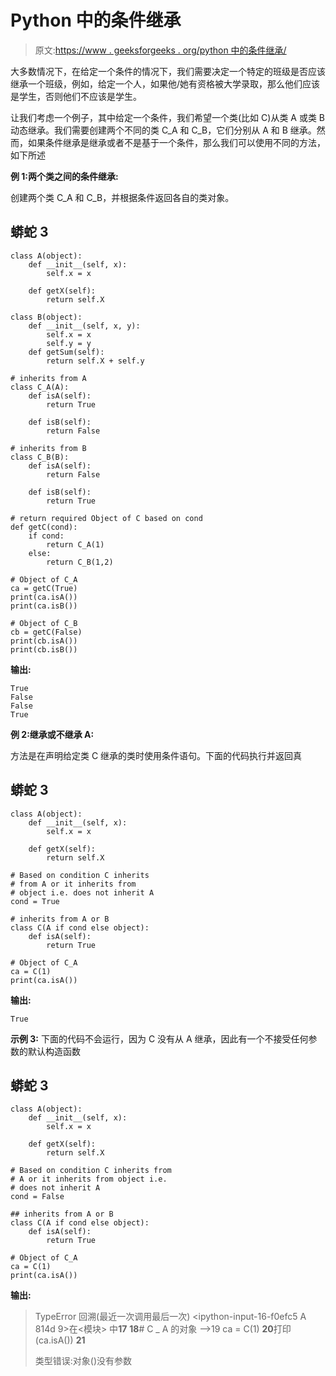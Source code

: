 # Python 中的条件继承

> 原文:[https://www . geeksforgeeks . org/python 中的条件继承/](https://www.geeksforgeeks.org/conditional-inheritance-in-python/)

大多数情况下，在给定一个条件的情况下，我们需要决定一个特定的班级是否应该继承一个班级，例如，给定一个人，如果他/她有资格被大学录取，那么他们应该是学生，否则他们不应该是学生。

让我们考虑一个例子，其中给定一个条件，我们希望一个类(比如 C)从类 A 或类 B 动态继承。我们需要创建两个不同的类 C_A 和 C_B，它们分别从 A 和 B 继承。然而，如果条件继承是继承或者不是基于一个条件，那么我们可以使用不同的方法，如下所述

**例 1:两个类之间的条件继承:**

创建两个类 C_A 和 C_B，并根据条件返回各自的类对象。

## 蟒蛇 3

```
class A(object): 
    def __init__(self, x): 
        self.x = x

    def getX(self): 
        return self.X

class B(object): 
    def __init__(self, x, y): 
        self.x = x
        self.y = y
    def getSum(self): 
        return self.X + self.y

# inherits from A  
class C_A(A):
    def isA(self):
        return True

    def isB(self):
        return False

# inherits from B  
class C_B(B):
    def isA(self):
        return False

    def isB(self):
        return True

# return required Object of C based on cond  
def getC(cond):
    if cond:
        return C_A(1)
    else:
        return C_B(1,2)

# Object of C_A
ca = getC(True)
print(ca.isA())
print(ca.isB())  

# Object of C_B  
cb = getC(False)
print(cb.isA())
print(cb.isB())
```

**输出:**

```
True
False
False
True
```

**例 2:继承或不继承 A:**

方法是在声明给定类 C 继承的类时使用条件语句。下面的代码执行并返回真

## 蟒蛇 3

```
class A(object): 
    def __init__(self, x): 
        self.x = x

    def getX(self): 
        return self.X

# Based on condition C inherits 
# from A or it inherits from 
# object i.e. does not inherit A
cond = True  

# inherits from A or B
class C(A if cond else object):
    def isA(self):
        return True

# Object of C_A
ca = C(1)
print(ca.isA())
```

**输出:**

```
True
```

**示例 3:** 下面的代码不会运行，因为 C 没有从 A 继承，因此有一个不接受任何参数的默认构造函数

## 蟒蛇 3

```
class A(object): 
    def __init__(self, x): 
        self.x = x

    def getX(self): 
        return self.X

# Based on condition C inherits from
# A or it inherits from object i.e.
# does not inherit A
cond = False

## inherits from A or B
class C(A if cond else object):
    def isA(self):
        return True

# Object of C_A
ca = C(1)
print(ca.isA())
```

**输出:**

> TypeError 回溯(最近一次调用最后一次)
> <ipython-input-16-f0efc5 A 814d 9>在<模块>
> 中**17**
> **18**# C _ A 的对象
> —>19 ca = C(1)
> **20**打印(ca.isA())
> **21**
> 
> 类型错误:对象()没有参数